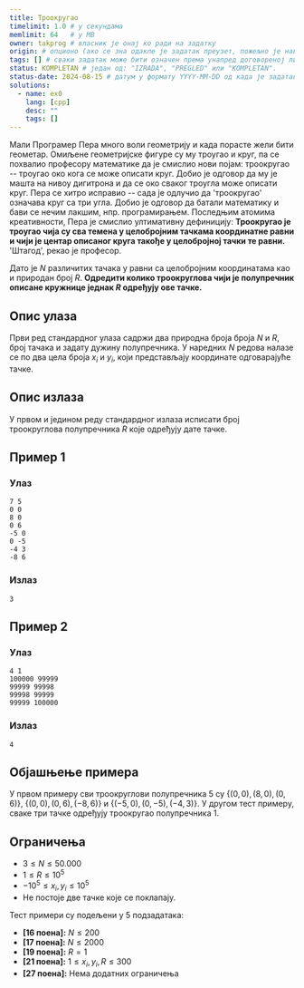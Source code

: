 ```yaml
---
title: Троокругао
timelimit: 1.0 # у секундама
memlimit: 64   # y MB
owner: takprog # власник је онај ко ради на задатку
origin: # опционо (ако се зна одакле је задатак преузет, пожељно је навести извор)
tags: [] # сваки задатак може бити означен према унапред договореној листи ознака
status: KOMPLETAN # један од: "IZRADA", "PREGLED" или "KOMPLETAN".
status-date: 2024-08-15 # датум у формату YYYY-MM-DD од када је задатак у наведеном статусу
solutions:
  - name: ex0
    lang: [cpp]
    desc: ""
    tags: []
---
```


Мали Програмер Пера много воли геометрију и када порасте жели бити геометар. Омиљене геометријске фигуре су му троугао и круг, па се похвалио професору математике да је смислио нови појам: троокругао -- троугао око кога се може описати круг. Добио је одговор да му је машта на нивоу дигитрона и да се око сваког троугла може описати круг. Пера се хитро исправио -- сада је одлучио да 'троокругао' означава круг са три угла. Добио је одговор да батали математику и бави се нечим лакшим, нпр. програмирањем. Последњим атомима креативности, Пера је смислио ултимативну дефиницију: **Троокругао је троугао чија су сва темена у целобројним тачкама координатне равни и чији је центар описаног круга такође у целобројној тачки те равни.** 'Штагод', рекао је професор.

Дато је $N$ различитих тачака у равни са целобројним координатама као и природан број $R$. **Одредити колико троокруглова чији је полупречник описане кружнице једнак $R$ одређују ове тачке.**


## Опис улаза

Први ред стандардног улаза садржи два природна броја броја $N$ и $R$, број тачака и задату дужину полупречника. У наредних $N$ редова налазе се по два цела броја $x_i$ и $y_i$, који представљају координате одговарајуће тачке.

## Опис излаза

У првом и једином реду стандардног излаза исписати број троокруглова полупречника $R$ које одређују дате тачке.

## Пример 1

### Улаз
```
7 5
0 0
8 0
0 6
-5 0
0 -5
-4 3
-8 6
```

### Излаз
```
3
```

## Пример 2

### Улаз
```
4 1
100000 99999
99999 99998
99998 99999
99999 100000
```

### Излаз
```
4
```

## Објашњење примера

У првом примеру сви троокруглови полупречника $5$ су $\{ (0,0), (8,0), (0,6) \}$, $\{ (0,0), (0,6), (-8, 6) \}$ и $\{ (-5,0), (0,-5), (-4,3) \}$. У другом тест примеру, сваке три тачке одређују троокругао полупречника $1$.

## Ограничења

-   $3 \leq N \leq 50.000$
-   $1 \leq R \leq 10^5$
-   $-10^5 \leq x_i, y_i \leq 10^5$
-   Не постоје две тачке које се поклапају.

Тест примери су подељени у 5 подзадатака:

-   **[16 поена]:** $N \leq 200$
-   **[17 поена]:** $N \leq 2000$
-   **[19 поена]:** $R = 1$
-   **[21 поена]:** $1 \leq x_i, y_i, R \leq 300$
-   **[27 поена]:** Нема додатних ограничења
